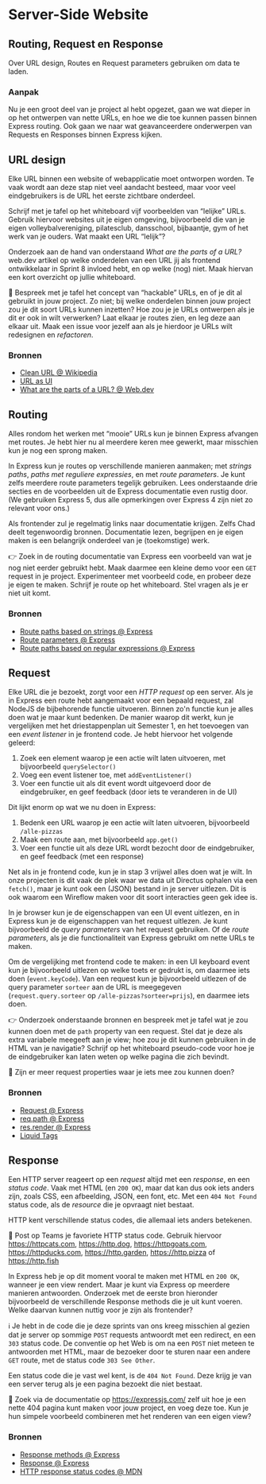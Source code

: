 # Server-Side Website

## Routing, Request en Response

Over URL design, Routes en Request parameters gebruiken om data te laden.


### Aanpak

Nu je een groot deel van je project al hebt opgezet, gaan we wat dieper in op het ontwerpen van nette URLs, en hoe we die toe kunnen passen binnen Express routing. Ook gaan we naar wat geavanceerdere onderwerpen van Requests en Responses binnen Express kijken.


## URL design

Elke URL binnen een website of webapplicatie moet ontworpen worden. Te vaak wordt aan deze stap niet veel aandacht besteed, maar voor veel eindgebruikers is de URL het eerste zichtbare onderdeel.

Schrijf met je tafel op het whiteboard vijf voorbeelden van “lelijke” URLs. Gebruik hiervoor websites uit je eigen omgeving, bijvoorbeeld die van je eigen volleybalvereniging, pilatesclub, dansschool, bijbaantje, gym of het werk van je ouders. Wat maakt een URL “lelijk”?

Onderzoek aan de hand van onderstaand _What are the parts of a URL?_ web.dev artikel op welke onderdelen van een URL jij als frontend ontwikkelaar in Sprint 8 invloed hebt, en op welke (nog) niet. Maak hiervan een kort overzicht op jullie whiteboard.

💪 Bespreek met je tafel het concept van “hackable” URLs, en of je dit al gebruikt in jouw project. Zo niet; bij welke onderdelen binnen jouw project zou je dit soort URLs kunnen inzetten? Hoe zou je je URLs ontwerpen als je dit er ook in wilt verwerken? Laat elkaar je routes zien, en leg deze aan elkaar uit. Maak een issue voor jezelf aan als je hierdoor je URLs wilt redesignen en _refactoren_.

### Bronnen

- [Clean URL @ Wikipedia](https://en.wikipedia.org/wiki/Clean_URL)
- [URL as UI](https://www.nngroup.com/articles/url-as-ui/)
- [What are the parts of a URL? @ Web.dev](https://web.dev/articles/url-parts)


## Routing

Alles rondom het werken met “mooie” URLs kun je binnen Express afvangen met routes. Je hebt hier nu al meerdere keren mee gewerkt, maar misschien kun je nog een sprong maken.

In Express kun je routes op verschillende manieren aanmaken; met _strings paths_, _paths met reguliere expressies_, en met _route parameters_. Je kunt zelfs meerdere route parameters tegelijk gebruiken. Lees onderstaande drie secties en de voorbeelden uit de Express documentatie even rustig door. (We gebruiken Express 5, dus alle opmerkingen over Express 4 zijn niet zo relevant voor ons.)

Als frontender zul je regelmatig links naar documentatie krijgen. Zelfs Chad deelt tegenwoordig bronnen. Documentatie lezen, begrijpen en je eigen maken is een belangrijk onderdeel van je (toekomstige) werk.

👉 Zoek in de routing documentatie van Express een voorbeeld van wat je nog niet eerder gebruikt hebt. Maak daarmee een kleine demo voor een `GET` request in je project. Experimenteer met voorbeeld code, en probeer deze je eigen te maken. Schrijf je route op het whiteboard. Stel vragen als je er niet uit komt.

### Bronnen

- [Route paths based on strings @ Express](https://expressjs.com/en/guide/routing.html#route-paths-based-on-strings)
- [Route parameters @ Express](https://expressjs.com/en/guide/routing.html#route-parameters)
- [Route paths based on regular expressions @ Express](https://expressjs.com/en/guide/routing.html#route-paths-based-on-regular-expressions)


## Request

Elke URL die je bezoekt, zorgt voor een _HTTP request_ op een server. Als je in Express een route hebt aangemaakt voor een bepaald request, zal NodeJS de bijbehorende functie uitvoeren. Binnen zo'n functie kun je alles doen wat je maar kunt bedenken. De manier waarop dit werkt, kun je vergelijken met het driestappenplan uit Semester 1, en het toevoegen van een _event listener_ in je frontend code. Je hebt hiervoor het volgende geleerd:

1) Zoek een element waarop je een actie wilt laten uitvoeren, met bijvoorbeeld `querySelector()`
2) Voeg een event listener toe, met `addEventListener()`
3) Voer een functie uit als dit event wordt uitgevoerd door de eindgebruiker, en geef feedback (door iets te veranderen in de UI)

Dit lijkt enorm op wat we nu doen in Express:

1) Bedenk een URL waarop je een actie wilt laten uitvoeren, bijvoorbeeld `/alle-pizzas`
2) Maak een route aan, met bijvoorbeeld `app.get()`
3) Voer een functie uit als deze URL wordt bezocht door de eindgebruiker, en geef feedback (met een response)

Net als in je frontend code, kun je in stap 3 vrijwel alles doen wat je wilt. In onze projecten is dit vaak de plek waar we data uit Directus ophalen via een `fetch()`, maar je kunt ook een (JSON) bestand in je server uitlezen. Dit is ook waarom een Wireflow maken voor dit soort interacties geen gek idee is.

In je browser kun je de eigenschappen van een UI event uitlezen, en in Express kun je de eigenschappen van het request uitlezen. Je kunt bijvoorbeeld de _query parameters_ van het request gebruiken. Of de _route parameters_, als je die functionaliteit van Express gebruikt om nette URLs te maken.

Om de vergelijking met frontend code te maken: in een UI keyboard event kun je bijvoorbeeld uitlezen op welke toets er gedrukt is, om daarmee iets doen (`event.keyCode`). Van een request kun je bijvoorbeeld uitlezen of de query parameter `sorteer` aan de URL is meegegeven (`request.query.sorteer` op `/alle-pizzas?sorteer=prijs`), en daarmee iets doen.

👉 Onderzoek onderstaande bronnen en bespreek met je tafel wat je zou kunnen doen met de `path` property van een request. Stel dat je deze als extra variabele meegeeft aan je view; hoe zou je dit kunnen gebruiken in de HTML van je navigatie? Schrijf op het whiteboard pseudo-code voor hoe je de eindgebruiker kan laten weten op welke pagina die zich bevindt.

💪 Zijn er meer request properties waar je iets mee zou kunnen doen?

### Bronnen

- [Request @ Express](https://expressjs.com/en/5x/api.html#req)
- [req.path @ Express](https://expressjs.com/en/5x/api.html#req.path)
- [res.render @ Express](https://expressjs.com/en/5x/api.html#res.render)
- [Liquid Tags](https://liquidjs.com/tags/overview.html)


## Response

Een HTTP server reageert op een _request_ altijd met een _response_, en een _status code_. Vaak met HTML (en `200 OK`), maar dat kan dus ook iets anders zijn, zoals CSS, een afbeelding, JSON, een font, etc. Met een `404 Not Found` status code, als de _resource_ die je opvraagt niet bestaat.

HTTP kent verschillende status codes, die allemaal iets anders betekenen.

🤡 Post op Teams je favoriete HTTP status code. Gebruik hiervoor https://httpcats.com, https://http.dog, https://httpgoats.com, https://httpducks.com, https://http.garden, https://http.pizza of https://http.fish

In Express heb je op dit moment vooral te maken met HTML en `200 OK`, wanneer je een view rendert. Maar je kunt via Express op meerdere manieren antwoorden. Onderzoek met de eerste bron hieronder bijvoorbeeld de verschillende Response methods die je uit kunt voeren. Welke daarvan kunnen nuttig voor je zijn als frontender?

ℹ️ Je hebt in de code die je deze sprints van ons kreeg misschien al gezien dat je server op sommige `POST` requests antwoordt met een redirect, en een `303` status code. De conventie op het Web is om na een `POST` niet meteen te antwoorden met HTML, maar de bezoeker door te sturen naar een andere `GET` route, met de status code `303 See Other`.

Een status code die je vast wel kent, is de `404 Not Found`. Deze krijg je van een server terug als je een pagina bezoekt die niet bestaat.

💪 Zoek via de documentatie op https://expressjs.com/ zelf uit hoe je een nette 404 pagina kunt maken voor jouw project, en voeg deze toe. Kun je hun simpele voorbeeld combineren met het renderen van een eigen view?

### Bronnen

- [Response methods @ Express](https://expressjs.com/en/guide/routing.html#response-methods)
- [Response @ Express](https://expressjs.com/en/5x/api.html#res)
- [HTTP response status codes @ MDN](https://developer.mozilla.org/en-US/docs/Web/HTTP/Status)
